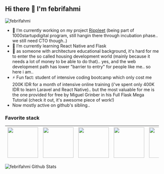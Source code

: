 ## Hi there 👋 I'm febrifahmi
<img src="https://komarev.com/ghpvc/?username=febrifahmi" alt="febrifahmi">

- 🔭  I’m currently working on my project [Rippleet](https://www.rippleet.com) (being part of 1000startupdigital program, still hangin there through incubation phase.. we still need CTO though..)
- 🌱  I’m currently learning React Native and Flask
- 🤔  as someone with architecture educational background, it's hard for me to enter the so called housing development world (mainly because it needs a lot of money to be able to do that).. yes, and the web development path has lower "barrier to entry" for people like me.. so here i am..
- ⚡ Fun fact: student of intensive coding bootcamp which only cost me 200K IDR for a month of intensive online training (i've spent only 400K IDR to learn Laravel and React Native).. but the most valuable for me is the one provided for free by Miguel Grinber in his Full Flask Mega Tutorial (check it out, it's awesome piece of work!)
- Now mostly active on github's sibling..
<!--
**febrifahmi/febrifahmi** is a ✨ _special_ ✨ repository because its `README.md` (this file) appears on your GitHub profile.

Here are some ideas to get you started:

- 🔭 I’m currently working on ...
- 🌱 I’m currently learning ...
- 👯 I’m looking to collaborate on ...
- 🤔 I’m looking for help with ...
- 💬 Ask me about ...
- 📫 How to reach me: ...
- 😄 Pronouns: ...
- ⚡ Fun fact: ...

-->

### Favorite stack

|<img src="https://encrypted-tbn0.gstatic.com/images?q=tbn:ANd9GcRmL6GIUFo_Ak3gTEUgoDmIDIJpTLu4Logx3g&usqp=CAU" width=100px height=100px>|<img src="https://www.probytes.net/wp-content/uploads/2018/10/flask-logo-png-transparent.png" width=100px height=100px>|<img src="https://www.pngitem.com/pimgs/m/664-6644509_icon-react-js-logo-hd-png-download.png" width=100px height=100px>|<img src="https://upload.wikimedia.org/wikipedia/commons/thumb/b/b2/Bootstrap_logo.svg/1024px-Bootstrap_logo.svg.png" width=100px height=100px>|<img src="https://pbs.twimg.com/profile_images/1156727030827716608/gppZ606-_400x400.png" width=100px height=100px>|<img src="https://cdn.iconscout.com/icon/free/png-512/postgresql-11-1175122.png" width=100px height=100px>|
|:---:|:---:|:---:|:---:|:---:|:---:|


<img align="left" alt="febrifahmi Github Stats" src="https://github-readme-stats.vercel.app/api?username=febrifahmi&show_icons=true&hide_border=true" />
